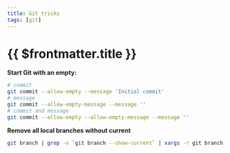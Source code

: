 ```yaml
---
title: Git tricks
tags: [git]
---
```

# {{ $frontmatter.title }}

**Start Git with an empty:**

```bash
# commit
git commit --allow-empty --message 'Initial commit'
# message
git commit --allow-empty-message --message ''
# commit and message
git commit --allow-empty --allow-empty-message --message ''
```

**Remove all local branches without current**

```bash
git branch | grep -v `git branch --show-current` | xargs -r git branch -vD
```
